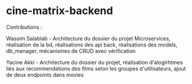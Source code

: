 # cine-matrix-backend

Contributions :

Wassim Salablab - Architecture du dossier du projet Microservices, réalisation de la bd, réalisations des api back, réalisations des models, db_manager, mécanismes de CRUD avec vérification

Yacine Akki - Architecture du dossier du projet, réalisation d'alogirhtmes liés aux recommendations des films selon les groupes d'utilisateurs, ajout de deux endpoints dans movies

